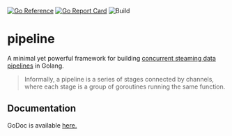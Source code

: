 [![Go Reference](https://pkg.go.dev/badge/github.com/paulofilip3/pipeline.svg)](https://pkg.go.dev/github.com/paulofilip3/pipeline)
[![Go Report Card](https://goreportcard.com/badge/github.com/paulofilip3/pipeline)](https://goreportcard.com/report/github.com/paulofilip3/pipeline)
![Build](https://github.com/paulofilip3/pipeline/actions/workflows/go.yml/badge.svg?branch=main)

pipeline
========

A minimal yet powerful framework for building [concurrent steaming data pipelines][1] in Golang.

> Informally, a pipeline is a series of stages connected by channels, where each stage is a group of goroutines running the same function.

## Documentation
GoDoc is available [here.](https://godoc.org/github.com/paulofilip3/pipeline)

[1]: https://go.dev/blog/pipelines
